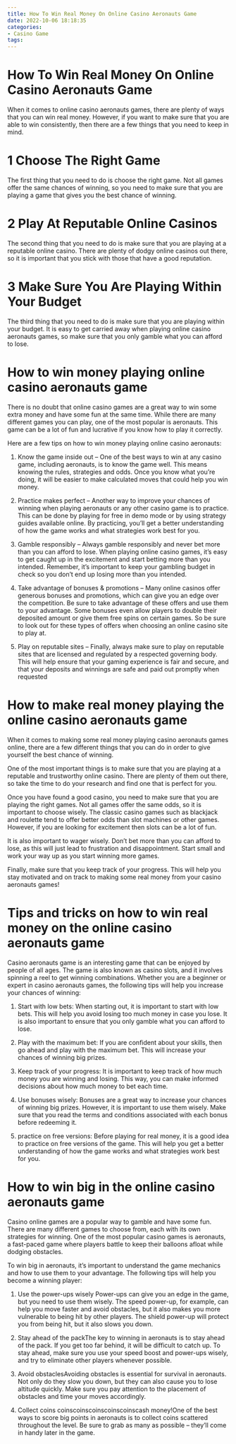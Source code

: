 ```yaml
---
title: How To Win Real Money On Online Casino Aeronauts Game 
date: 2022-10-06 18:18:35
categories:
- Casino Game
tags:
---
```



#  How To Win Real Money On Online Casino Aeronauts Game 

When it comes to online casino aeronauts games, there are plenty of ways that you can win real money. However, if you want to make sure that you are able to win consistently, then there are a few things that you need to keep in mind.

# 1 Choose The Right Game 
The first thing that you need to do is choose the right game. Not all games offer the same chances of winning, so you need to make sure that you are playing a game that gives you the best chance of winning.

# 2 Play At Reputable Online Casinos 
The second thing that you need to do is make sure that you are playing at a reputable online casino. There are plenty of dodgy online casinos out there, so it is important that you stick with those that have a good reputation.

# 3 Make Sure You Are Playing Within Your Budget 
The third thing that you need to do is make sure that you are playing within your budget. It is easy to get carried away when playing online casino aeronauts games, so make sure that you only gamble what you can afford to lose.

#  How to win money playing online casino aeronauts game 

There is no doubt that online casino games are a great way to win some extra money and have some fun at the same time. While there are many different games you can play, one of the most popular is aeronauts. This game can be a lot of fun and lucrative if you know how to play it correctly.

Here are a few tips on how to win money playing online casino aeronauts:

1. Know the game inside out – One of the best ways to win at any casino game, including aeronauts, is to know the game well. This means knowing the rules, strategies and odds. Once you know what you’re doing, it will be easier to make calculated moves that could help you win money.

2. Practice makes perfect – Another way to improve your chances of winning when playing aeronauts or any other casino game is to practice. This can be done by playing for free in demo mode or by using strategy guides available online. By practicing, you’ll get a better understanding of how the game works and what strategies work best for you.

3. Gamble responsibly – Always gamble responsibly and never bet more than you can afford to lose. When playing online casino games, it’s easy to get caught up in the excitement and start betting more than you intended. Remember, it’s important to keep your gambling budget in check so you don’t end up losing more than you intended.

4. Take advantage of bonuses & promotions – Many online casinos offer generous bonuses and promotions, which can give you an edge over the competition. Be sure to take advantage of these offers and use them to your advantage. Some bonuses even allow players to double their deposited amount or give them free spins on certain games. So be sure to look out for these types of offers when choosing an online casino site to play at.

5. Play on reputable sites – Finally, always make sure to play on reputable sites that are licensed and regulated by a respected governing body. This will help ensure that your gaming experience is fair and secure, and that your deposits and winnings are safe and paid out promptly when requested

#  How to make real money playing the online casino aeronauts game 

When it comes to making some real money playing casino aeronauts games online, there are a few different things that you can do in order to give yourself the best chance of winning. 

One of the most important things is to make sure that you are playing at a reputable and trustworthy online casino. There are plenty of them out there, so take the time to do your research and find one that is perfect for you.

Once you have found a good casino, you need to make sure that you are playing the right games. Not all games offer the same odds, so it is important to choose wisely. The classic casino games such as blackjack and roulette tend to offer better odds than slot machines or other games. However, if you are looking for excitement then slots can be a lot of fun.

It is also important to wager wisely. Don’t bet more than you can afford to lose, as this will just lead to frustration and disappointment. Start small and work your way up as you start winning more games.

Finally, make sure that you keep track of your progress. This will help you stay motivated and on track to making some real money from your casino aeronauts games!

#  Tips and tricks on how to win real money on the online casino aeronauts game 
Casino aeronauts game is an interesting game that can be enjoyed by people of all ages. The game is also known as casino slots, and it involves spinning a reel to get winning combinations. Whether you are a beginner or expert in casino aeronauts games, the following tips will help you increase your chances of winning:

1. Start with low bets: When starting out, it is important to start with low bets. This will help you avoid losing too much money in case you lose. It is also important to ensure that you only gamble what you can afford to lose.

2. Play with the maximum bet: If you are confident about your skills, then go ahead and play with the maximum bet. This will increase your chances of winning big prizes.

3. Keep track of your progress: It is important to keep track of how much money you are winning and losing. This way, you can make informed decisions about how much money to bet each time.

4. Use bonuses wisely: Bonuses are a great way to increase your chances of winning big prizes. However, it is important to use them wisely. Make sure that you read the terms and conditions associated with each bonus before redeeming it.

5. practice on free versions: Before playing for real money, it is a good idea to practice on free versions of the game. This will help you get a better understanding of how the game works and what strategies work best for you.

#  How to win big in the online casino aeronauts game

Casino online games are a popular way to gamble and have some fun. There are many different games to choose from, each with its own strategies for winning. One of the most popular casino games is aeronauts, a fast-paced game where players battle to keep their balloons afloat while dodging obstacles.

To win big in aeronauts, it’s important to understand the game mechanics and how to use them to your advantage. The following tips will help you become a winning player:

1. Use the power-ups wisely
Power-ups can give you an edge in the game, but you need to use them wisely. The speed power-up, for example, can help you move faster and avoid obstacles, but it also makes you more vulnerable to being hit by other players. The shield power-up will protect you from being hit, but it also slows you down.

2. Stay ahead of the packThe key to winning in aeronauts is to stay ahead of the pack. If you get too far behind, it will be difficult to catch up. To stay ahead, make sure you use your speed boost and power-ups wisely, and try to eliminate other players whenever possible.

3. Avoid obstaclesAvoiding obstacles is essential for survival in aeronauts. Not only do they slow you down, but they can also cause you to lose altitude quickly. Make sure you pay attention to the placement of obstacles and time your moves accordingly.

4. Collect coins coinscoinscoinscoinscoinscash money!One of the best ways to score big points in aeronauts is to collect coins scattered throughout the level. Be sure to grab as many as possible – they’ll come in handy later in the game.